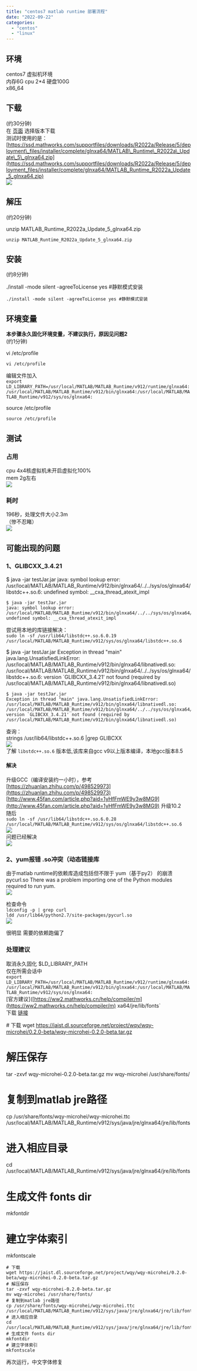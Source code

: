 ```yaml
---
title: "centos7 matlab runtime 部署流程"
date: "2022-09-22"
categories: 
  - "centos"
  - "linux"
---
```


## 环境

centos7 虚拟机环境  
内存6G cpu 2\*4 硬盘100G  
x86\_64

## 下载

(约30分钟)  
在 [页面](https://ww2.mathworks.cn/products/compiler/matlab-runtime.html) 选择版本下载  
测试时使用的是：  
[https://ssd.mathworks.com/supportfiles/downloads/R2022a/Release/5/deployment\_files/installer/complete/glnxa64/MATLAB\_Runtime\_R2022a\_Update\_5\_glnxa64.zip](https://ssd.mathworks.com/supportfiles/downloads/R2022a/Release/5/deployment_files/installer/complete/glnxa64/MATLAB_Runtime_R2022a_Update_5_glnxa64.zip)  
![](images/b5df423990674a0fcbefed40f4acdf82.png)

## 解压

(约20分钟)

unzip MATLAB\_Runtime\_R2022a\_Update\_5\_glnxa64.zip

```
unzip MATLAB_Runtime_R2022a_Update_5_glnxa64.zip
```

## 安装

(约8分钟)

./install -mode silent -agreeToLicense yes #静默模式安装

```
./install -mode silent -agreeToLicense yes #静默模式安装
```

## 环境变量

**本步骤永久固化环境变量，不建议执行，原因见问题2**  
(约1分钟)

vi /etc/profile

```
vi /etc/profile
```

编辑文件加入  
`export LD_LIBRARY_PATH=/usr/local/MATLAB/MATLAB_Runtime/v912/runtime/glnxa64:/usr/local/MATLAB/MATLAB_Runtime/v912/bin/glnxa64:/usr/local/MATLAB/MATLAB_Runtime/v912/sys/os/glnxa64:`

source /etc/profile

```
source /etc/profile
```

## 测试

### 占用

cpu 4x4核虚拟机未开启虚拟化100%  
mem 2g左右  
![](images/ccc2e11415380a79cb972b47dbf72385.png)

### 耗时

196秒，处理文件大小2.3m  
（惨不忍睹）  
![](images/4a51e4e40b59c00778d9a9543c874002.png)

## 可能出现的问题

### 1、GLIBCXX\_3.4.21

$ java -jar testJar.jar
java: symbol lookup error: /usr/local/MATLAB/MATLAB\_Runtime/v912/bin/glnxa64/../../sys/os/glnxa64/libstdc++.so.6: undefined symbol: \_\_cxa\_thread\_atexit\_impl

```
$ java -jar testJar.jar
java: symbol lookup error: /usr/local/MATLAB/MATLAB_Runtime/v912/bin/glnxa64/../../sys/os/glnxa64/libstdc++.so.6: undefined symbol: __cxa_thread_atexit_impl
```

尝试用本地的库链接解决：  
`sudo ln -sf /usr/lib64/libstdc++.so.6.0.19 /usr/local/MATLAB/MATLAB_Runtime/v912/sys/os/glnxa64/libstdc++.so.6`

$ java -jar testJar.jar
Exception in thread "main" java.lang.UnsatisfiedLinkError: /usr/local/MATLAB/MATLAB\_Runtime/v912/bin/glnxa64/libnativedl.so: /usr/local/MATLAB/MATLAB\_Runtime/v912/bin/glnxa64/../../sys/os/glnxa64/libstdc++.so.6: version \`GLIBCXX\_3.4.21' not found (required by /usr/local/MATLAB/MATLAB\_Runtime/v912/bin/glnxa64/libnativedl.so)

```
$ java -jar testJar.jar
Exception in thread "main" java.lang.UnsatisfiedLinkError: /usr/local/MATLAB/MATLAB_Runtime/v912/bin/glnxa64/libnativedl.so: /usr/local/MATLAB/MATLAB_Runtime/v912/bin/glnxa64/../../sys/os/glnxa64/libstdc++.so.6: version `GLIBCXX_3.4.21' not found (required by /usr/local/MATLAB/MATLAB_Runtime/v912/bin/glnxa64/libnativedl.so)
```

查询：  
strings /usr/lib64/libstdc++.so.6 |grep GLIBCXX  
![](images/e0bab23ee0867d15c6b35c0edb6feae4.png)  
了解 `libstdc++.so.6` 版本低,该库来自gcc v9以上版本编译，本地gcc版本8.5

#### 解决

升级GCC（编译安装约一小时），参考 [https://zhuanlan.zhihu.com/p/498529973](https://zhuanlan.zhihu.com/p/498529973)  
[http://www.45fan.com/article.php?aid=1yHfFmWE9y3w8MG9](http://www.45fan.com/article.php?aid=1yHfFmWE9y3w8MG9) 升级10.2  
随后  
`sudo ln -sf /usr/lib64/libstdc++.so.6.0.28 /usr/local/MATLAB/MATLAB_Runtime/v912/sys/os/glnxa64/libstdc++.so.6`  
![](images/b492fc8c428a690dad6b3a9b89fb279f.png)  
问题已经解决  
![](images/df0693e5adaae4eceae808a308854a58.png)

### 2、yum报错 .so冲突（动态链接库

由于matlab runtime的依赖库造成包括但不限于 yum（基于py2） 的崩溃  
pycurl.so There was a problem importing one of the Python modules required to run yum.  
![](images/c5cb53e1c65995b745da1ba6b75de99e.png)

检查命令  
`ldconfig -p | grep curl`  
`ldd /usr/lib64/python2.7/site-packages/pycurl.so`  
![](images/5587027ae1c371052f3f117c06af63ff.png)

很明显 需要的依赖跑偏了

### 处理建议

取消永久固化 $LD\_LIBRARY\_PATH  
仅在所需会话中  
`export LD_LIBRARY_PATH=/usr/local/MATLAB/MATLAB_Runtime/v912/runtime/glnxa64:/usr/local/MATLAB/MATLAB_Runtime/v912/bin/glnxa64:/usr/local/MATLAB/MATLAB_Runtime/v912/sys/os/glnxa64:`  
\[官方建议\]([https://ww2.mathworks.cn/help/compiler/m](https://ww2.mathworks.cn/help/compiler/m) xa64/jre/lib/fonts\`  
下载 [链接](https://jaist.dl.sourceforge.net/project/wqy/wqy-microhei/0.2.0-beta/wqy-microhei-0.2.0-beta.tar.gz)

\# 下载
wget https://jaist.dl.sourceforge.net/project/wqy/wqy-microhei/0.2.0-beta/wqy-microhei-0.2.0-beta.tar.gz
# 解压保存
tar -zxvf wqy-microhei-0.2.0-beta.tar.gz
mv wqy-microhei /usr/share/fonts/
# 复制到matlab jre路径
cp /usr/share/fonts/wqy-microhei/wqy-microhei.ttc /usr/local/MATLAB/MATLAB\_Runtime/v912/sys/java/jre/glnxa64/jre/lib/fonts
# 进入相应目录
cd /usr/local/MATLAB/MATLAB\_Runtime/v912/sys/java/jre/glnxa64/jre/lib/fonts
# 生成文件 fonts dir
mkfontdir
# 建立字体索引
mkfontscale

```
# 下载
wget https://jaist.dl.sourceforge.net/project/wqy/wqy-microhei/0.2.0-beta/wqy-microhei-0.2.0-beta.tar.gz
# 解压保存
tar -zxvf wqy-microhei-0.2.0-beta.tar.gz
mv wqy-microhei /usr/share/fonts/
# 复制到matlab jre路径
cp /usr/share/fonts/wqy-microhei/wqy-microhei.ttc /usr/local/MATLAB/MATLAB_Runtime/v912/sys/java/jre/glnxa64/jre/lib/fonts
# 进入相应目录
cd /usr/local/MATLAB/MATLAB_Runtime/v912/sys/java/jre/glnxa64/jre/lib/fonts
# 生成文件 fonts dir
mkfontdir
# 建立字体索引
mkfontscale
```

再次运行，中文字体修复
